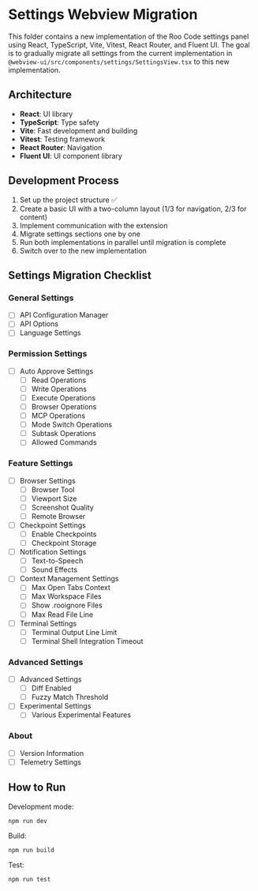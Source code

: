 # Settings Webview Migration

This folder contains a new implementation of the Roo Code settings panel using React, TypeScript, Vite, Vitest, React Router, and Fluent UI. The goal is to gradually migrate all settings from the current implementation in `@webview-ui/src/components/settings/SettingsView.tsx` to this new implementation.

## Architecture

- **React**: UI library
- **TypeScript**: Type safety
- **Vite**: Fast development and building
- **Vitest**: Testing framework
- **React Router**: Navigation
- **Fluent UI**: UI component library

## Development Process

1. Set up the project structure ✅
2. Create a basic UI with a two-column layout (1/3 for navigation, 2/3 for content)
3. Implement communication with the extension
4. Migrate settings sections one by one
5. Run both implementations in parallel until migration is complete
6. Switch over to the new implementation

## Settings Migration Checklist

### General Settings

- [ ] API Configuration Manager
- [ ] API Options
- [ ] Language Settings

### Permission Settings

- [ ] Auto Approve Settings
    - [ ] Read Operations
    - [ ] Write Operations
    - [ ] Execute Operations
    - [ ] Browser Operations
    - [ ] MCP Operations
    - [ ] Mode Switch Operations
    - [ ] Subtask Operations
    - [ ] Allowed Commands

### Feature Settings

- [ ] Browser Settings
    - [ ] Browser Tool
    - [ ] Viewport Size
    - [ ] Screenshot Quality
    - [ ] Remote Browser
- [ ] Checkpoint Settings
    - [ ] Enable Checkpoints
    - [ ] Checkpoint Storage
- [ ] Notification Settings
    - [ ] Text-to-Speech
    - [ ] Sound Effects
- [ ] Context Management Settings
    - [ ] Max Open Tabs Context
    - [ ] Max Workspace Files
    - [ ] Show .rooignore Files
    - [ ] Max Read File Line
- [ ] Terminal Settings
    - [ ] Terminal Output Line Limit
    - [ ] Terminal Shell Integration Timeout

### Advanced Settings

- [ ] Advanced Settings
    - [ ] Diff Enabled
    - [ ] Fuzzy Match Threshold
- [ ] Experimental Settings
    - [ ] Various Experimental Features

### About

- [ ] Version Information
- [ ] Telemetry Settings

## How to Run

Development mode:

```
npm run dev
```

Build:

```
npm run build
```

Test:

```
npm run test
```
